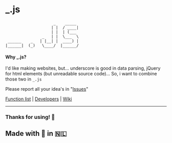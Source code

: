 # _.js
                	     _    _____ 
            	        | |  / ____|
        	            | |  | (___  
    	            _   | |  \___  \ 
  	 ______    _   | |__| |  ____) |
 	|______|  (_)   \____/  |______/ 

#### Why _.js?

I'd like making websites, but... underscore is good in data parsing, jQuery for html elements (but unreadable source code)...
So, i want to combine those two in `_.js`

Please report all your idea's in "[Issues](https://github.com/wesdegroot/_.js/issues)"

[Function list](https://github.com/wesdegroot/_.js/wiki/Function%20List) | [Developers](https://github.com/wesdegroot/_.js/wiki/Developers) | [Wiki](https://github.com/wesdegroot/_.js/wiki)

---
### Thanks for using! 💙
Made with 💙 in 🇳🇱
---